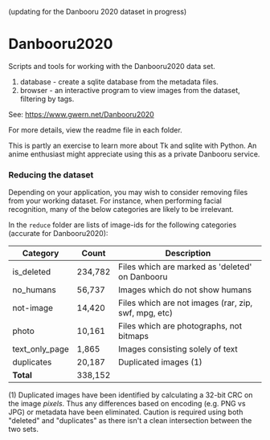 (updating for the Danbooru 2020 dataset in progress)

# Danbooru2020
Scripts and tools for working with the Danbooru2020 data set.

1. database - create a sqlite database from the metadata files.
2. browser - an interactive program to view images from the dataset, filtering by tags.

See:  https://www.gwern.net/Danbooru2020

For more details, view the readme file in each folder.

This is partly an exercise to learn more about Tk and sqlite with Python. An anime enthusiast might appreciate
using this as a private Danbooru service.

### Reducing the dataset

Depending on your application, you may wish to consider removing files from your working dataset. For instance, when performing facial recognition, many of the below categories are likely to be irrelevant.

In the `reduce` folder are lists of image-ids for the following categories (accurate for Danbooru2020):

|Category|Count|Description|
|--|--|--|
|is_deleted|234,782|Files which are marked as 'deleted' on Danbooru|
|no_humans|56,737|Images which do not show humans|
|not-image|14,420|Files which are not images (rar, zip, swf, mpg, etc)|
|photo|10,161|Files which are photographs, not bitmaps|
|text_only_page|1,865|Images consisting solely of text|
|duplicates|20,187|Duplicated images (1)|
|**Total**|338,152||

(1) Duplicated images have been identified by calculating a 32-bit CRC on the image _pixels_. Thus any differences based on encoding (e.g. PNG vs JPG) or metadata have been eliminated. Caution is required using both "deleted" and "duplicates" as there isn't a clean intersection between the two sets.
